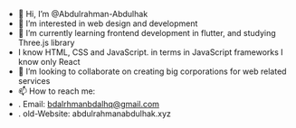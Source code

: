 - 👋 Hi, I’m @Abdulrahman-Abdulhak
- 👀 I’m interested in web design and development
- 🌱 I’m currently learning frontend development in flutter, and studying Three.js library
-    I know HTML, CSS and JavaScript. in terms in JavaScript frameworks I know only React
- 💞️ I’m looking to collaborate on creating big corporations for web related services
- 📫 How to reach me: 
-   . Email: bdalrhmanbdalhq@gmail.com
-   . old-Website: abdulrahmanabdulhak.xyz
